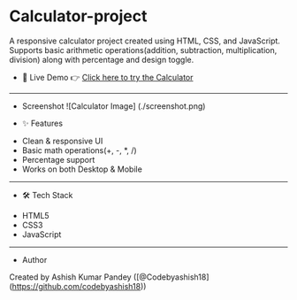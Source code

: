 # Calculator-project  
A responsive calculator project created using HTML, CSS, and JavaScript. Supports basic arithmetic operations(addition, subtraction, multiplication, division) along with percentage and design toggle.


* 🚀 Live Demo
👉 [Click here to try the Calculator](https://codebyashish18.github.io/Calculator-project/)

---

* Screenshot 
![Calculator Image] (./screenshot.png)

* ✨ Features
- Clean & responsive UI
- Basic math operations(+, -, *, /)
- Percentage support
- Works on both Desktop & Mobile

---

* 🛠 Tech Stack
- HTML5  
- CSS3  
- JavaScript  

---

* Author

Created by Ashish Kumar Pandey 
([@Codebyashish18] (https://github.com/codebyashish18))
